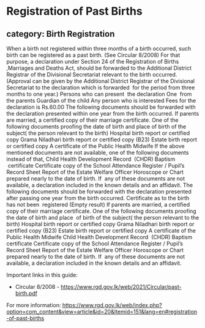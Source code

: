 # Registration of Past Births
## category: Birth Registration

When a birth not registered within three months of a birth occurred, such birth can be registered as a past birth. (See Circular 8/2008)
For that purpose, a declaration under Section 24 of the Registration of Births ,Marriages and Deaths Act, should be forwarded to the Additional District Registrar of the Divisional Secretariat relevant to the birth occurred.(Approval can be given by the Additional District Registrar of the Divisional Secretariat to the declaration which is forwarded  for the period from three months to one year.)
Persons who can present  the declaration
One  from the parents
Guardian of the child
Any person who is interested
Fees for the declaration is Rs.60.00
The following documents should be forwarded with the declaration presented within one year from the birth occurred.
If parents are married, a certified copy of their marriage certificate.
One of the following documents proofing the date of birth and place of birth of the subject( the person relevant to the birth)
Hospital birth report or certified copy
Grama Niladhari birth report or certified copy (B23)
Estate birth report or certified copy
A certificate of the Public Health Midwife
If the above mentioned documents are not available, one of the following documents instead of that,
Child Health Development Record  (CHDR)
Baptism  certificate
Certificate copy of the School Attendance Register / Pupil’s Record Sheet
Report of the Estate Welfare Officer
Horoscope or Chart prepared nearly to the date of birth.
If  any of these documents are not available, a declaration included in the known details and an affidavit.
The following documents should be forwarded with the declaration presented after passing one year from the birth occurred.
Certificate as to the birth has not been  registered (Empty result)
If parents are married, a certified copy of their marriage certificate.
One of the following documents proofing the date of birth and place  of birth of the subject( the person relevant to the birth)
Hospital birth report or certified copy
Grama Niladhari birth report or certified copy (B23)
Estate birth report or certified copy
A certificate of the Public Health Midwife
Child Health Development Record  (CHDR)
Baptism  certificate
Certificate copy of the School Attendance Register / Pupil’s Record Sheet
Report of the Estate Welfare Officer
Horoscope or Chart prepared nearly to the date of birth.
If  any of these documents are not available, a declaration included in the known details and an affidavit.

Important links in this guide:
- Circular 8/2008 - https://www.rgd.gov.lk/web/2021/Circular/past-birth.pdf


For more information: https://www.rgd.gov.lk/web/index.php?option=com_content&view=article&id=20&Itemid=151&lang=en#registration-of-past-births
